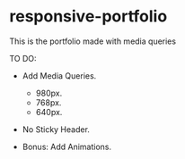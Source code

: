 # responsive-portfolio
This is the portfolio made with media queries

TO DO:
 - Add Media Queries.
    - 980px.
    - 768px.
    - 640px.

 - No Sticky Header.

 - Bonus: Add Animations.